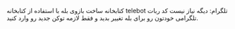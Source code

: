 کتابخانه ساخت بازوی بله با استفاده از کتابخانه telebot تلگرام: دیگه نیاز نیست کد ربات تلگرامی خودتون رو برای بله تغییر بدید و فقط لازمه توکن جدید رو وارد کنید.
